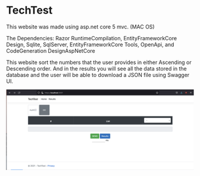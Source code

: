 # TechTest

This website was made using asp.net core 5 mvc. (MAC OS)

The Dependencies:
  Razor RuntimeCompilation,
  EntityFrameworkCore Design,
  Sqlite,
  SqlServer,
  EntityFrameworkCore Tools,
  OpenApi, and
  CodeGeneration DesignAspNetCore
  
  This website sort the numbers that the user provides in either Ascending or Descending order.
  And in the results you will see all the data stored in the database and the user will be able to download a JSON file using Swagger UI.

![](images/techIm.png)
